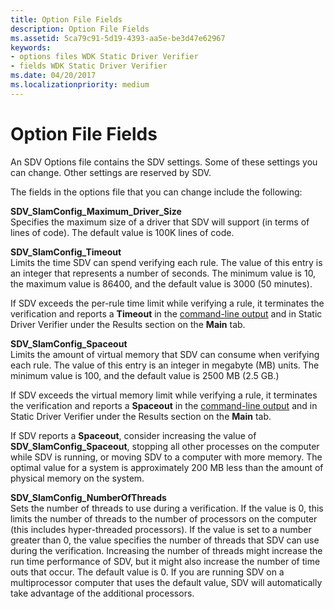 ```yaml
---
title: Option File Fields
description: Option File Fields
ms.assetid: 5ca79c91-5d19-4393-aa5e-be3d47e62967
keywords:
- options files WDK Static Driver Verifier
- fields WDK Static Driver Verifier
ms.date: 04/20/2017
ms.localizationpriority: medium
---
```


# Option File Fields


An SDV Options file contains the SDV settings. Some of these settings you can change. Other settings are reserved by SDV.

The fields in the options file that you can change include the following:

<span id="SDV_SlamConfig_Maximum_Driver_Size"></span><span id="sdv_slamconfig_maximum_driver_size"></span><span id="SDV_SLAMCONFIG_MAXIMUM_DRIVER_SIZE"></span>**SDV\_SlamConfig\_Maximum\_Driver\_Size**  
Specifies the maximum size of a driver that SDV will support (in terms of lines of code). The default value is 100K lines of code.

<span id="SDV_SlamConfig_Timeout"></span><span id="sdv_slamconfig_timeout"></span><span id="SDV_SLAMCONFIG_TIMEOUT"></span>**SDV\_SlamConfig\_Timeout**  
Limits the time SDV can spend verifying each rule. The value of this entry is an integer that represents a number of seconds. The minimum value is 10, the maximum value is 86400, and the default value is 3000 (50 minutes).

If SDV exceeds the per-rule time limit while verifying a rule, it terminates the verification and reports a **Timeout** in the [command-line output](command-line-output.md) and in Static Driver Verifier under the Results section on the **Main** tab.

<span id="SDV_SlamConfig_Spaceout"></span><span id="sdv_slamconfig_spaceout"></span><span id="SDV_SLAMCONFIG_SPACEOUT"></span>**SDV\_SlamConfig\_Spaceout**  
Limits the amount of virtual memory that SDV can consume when verifying each rule. The value of this entry is an integer in megabyte (MB) units. The minimum value is 100, and the default value is 2500 MB (2.5 GB.)

If SDV exceeds the virtual memory limit while verifying a rule, it terminates the verification and reports a **Spaceout** in the [command-line output](command-line-output.md) and in Static Driver Verifier under the Results section on the **Main** tab.

If SDV reports a **Spaceout**, consider increasing the value of **SDV\_SlamConfig\_Spaceout**, stopping all other processes on the computer while SDV is running, or moving SDV to a computer with more memory. The optimal value for a system is approximately 200 MB less than the amount of physical memory on the system.

<span id="SDV_SlamConfig_NumberOfThreads"></span><span id="sdv_slamconfig_numberofthreads"></span><span id="SDV_SLAMCONFIG_NUMBEROFTHREADS"></span>**SDV\_SlamConfig\_NumberOfThreads**  
Sets the number of threads to use during a verification. If the value is 0, this limits the number of threads to the number of processors on the computer (this includes hyper-threaded processors). If the value is set to a number greater than 0, the value specifies the number of threads that SDV can use during the verification. Increasing the number of threads might increase the run time performance of SDV, but it might also increase the number of time outs that occur. The default value is 0. If you are running SDV on a multiprocessor computer that uses the default value, SDV will automatically take advantage of the additional processors.

 

 





